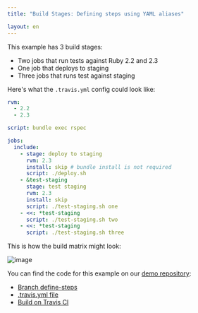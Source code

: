 ```yaml
---
title: "Build Stages: Defining steps using YAML aliases"

layout: en
---
```


This example has 3 build stages:

* Two jobs that run tests against Ruby 2.2 and 2.3
* One job that deploys to staging
* Three jobs that runs test against staging

Here's what the `.travis.yml` config could look like:

```yaml
rvm:
  - 2.2
  - 2.3

script: bundle exec rspec

jobs:
  include:
    - stage: deploy to staging
      rvm: 2.3
      install: skip # bundle install is not required
      script: ./deploy.sh
    - &test-staging
      stage: test staging
      rvm: 2.3
      install: skip
      script: ./test-staging.sh one
    - <<: *test-staging
      script: ./test-staging.sh two
    - <<: *test-staging
      script: ./test-staging.sh three
```

This is how the build matrix might look:

![image](https://cloud.githubusercontent.com/assets/2208/25947019/f68d7c9c-364d-11e7-80c2-e4c549910dbc.png)

You can find the code for this example on our [demo repository](https://github.com/travis-ci/build-stages-demo):

* [Branch define-steps](https://github.com/travis-ci/build-stages-demo/tree/using-yaml-aliases/)
* [.travis.yml file](https://github.com/travis-ci/build-stages-demo/blob/using-yaml-aliases/.travis.yml)
* [Build on Travis CI](https://travis-ci.org/travis-ci/build-stages-demo/builds/231120211)
